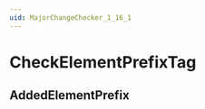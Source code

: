 ```yaml
---
uid: MajorChangeChecker_1_16_1
---
```


# CheckElementPrefixTag

## AddedElementPrefix

<!-- Description, Properties, ... sections are auto-generated. -->
<!-- REPLACE ME AUTO-GENERATION -->

<!-- Uncomment to add extra details -->
<!--### Details-->

<!-- Uncomment to add example code -->
<!--### Example code-->
